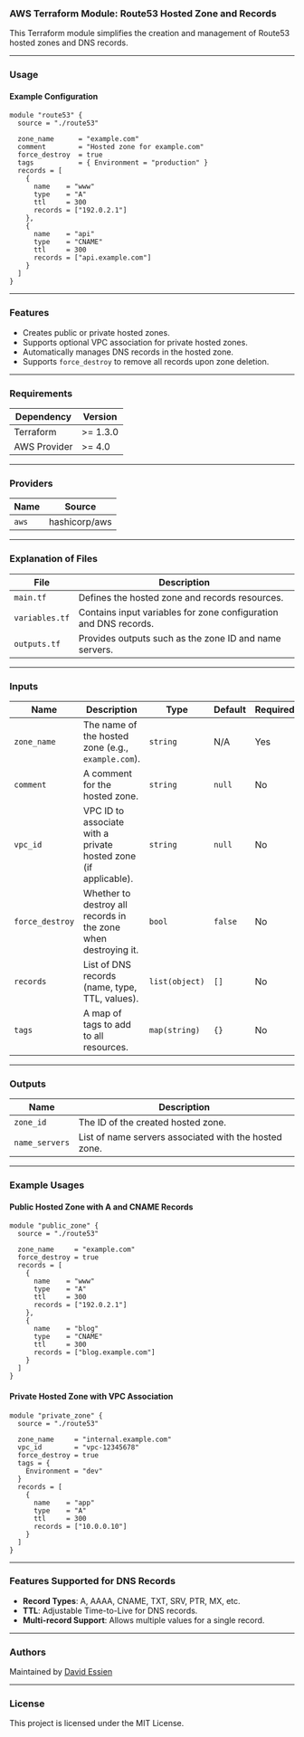 ### AWS Terraform Module: Route53 Hosted Zone and Records

This Terraform module simplifies the creation and management of Route53 hosted zones and DNS records.

---

### **Usage**

#### Example Configuration

```hcl
module "route53" {
  source = "./route53"

  zone_name      = "example.com"
  comment        = "Hosted zone for example.com"
  force_destroy  = true
  tags           = { Environment = "production" }
  records = [
    {
      name    = "www"
      type    = "A"
      ttl     = 300
      records = ["192.0.2.1"]
    },
    {
      name    = "api"
      type    = "CNAME"
      ttl     = 300
      records = ["api.example.com"]
    }
  ]
}
```

---

### **Features**
- Creates public or private hosted zones.
- Supports optional VPC association for private hosted zones.
- Automatically manages DNS records in the hosted zone.
- Supports `force_destroy` to remove all records upon zone deletion.

---

### **Requirements**

| **Dependency** | **Version** |
|----------------|-------------|
| Terraform      | >= 1.3.0    |
| AWS Provider   | >= 4.0      |

---

### **Providers**

| **Name**     | **Source**           |
|--------------|----------------------|
| `aws`        | hashicorp/aws        |

---

### **Explanation of Files**

| **File**         | **Description**                                                     |
|-------------------|---------------------------------------------------------------------|
| `main.tf`         | Defines the hosted zone and records resources.                     |
| `variables.tf`    | Contains input variables for zone configuration and DNS records.   |
| `outputs.tf`      | Provides outputs such as the zone ID and name servers.             |

---

### **Inputs**

| **Name**           | **Description**                                                     | **Type**     | **Default** | **Required** |
|--------------------|---------------------------------------------------------------------|--------------|-------------|--------------|
| `zone_name`        | The name of the hosted zone (e.g., `example.com`).                 | `string`     | N/A         | Yes          |
| `comment`          | A comment for the hosted zone.                                     | `string`     | `null`      | No           |
| `vpc_id`           | VPC ID to associate with a private hosted zone (if applicable).    | `string`     | `null`      | No           |
| `force_destroy`    | Whether to destroy all records in the zone when destroying it.     | `bool`       | `false`     | No           |
| `records`          | List of DNS records (name, type, TTL, values).                     | `list(object)` | `[]`      | No           |
| `tags`             | A map of tags to add to all resources.                             | `map(string)`| `{}`        | No           |

---

### **Outputs**

| **Name**          | **Description**                                                   |
|-------------------|-------------------------------------------------------------------|
| `zone_id`         | The ID of the created hosted zone.                               |
| `name_servers`    | List of name servers associated with the hosted zone.            |

---

### **Example Usages**

#### Public Hosted Zone with A and CNAME Records

```hcl
module "public_zone" {
  source = "./route53"

  zone_name     = "example.com"
  force_destroy = true
  records = [
    {
      name    = "www"
      type    = "A"
      ttl     = 300
      records = ["192.0.2.1"]
    },
    {
      name    = "blog"
      type    = "CNAME"
      ttl     = 300
      records = ["blog.example.com"]
    }
  ]
}
```

#### Private Hosted Zone with VPC Association

```hcl
module "private_zone" {
  source = "./route53"

  zone_name     = "internal.example.com"
  vpc_id        = "vpc-12345678"
  force_destroy = true
  tags = {
    Environment = "dev"
  }
  records = [
    {
      name    = "app"
      type    = "A"
      ttl     = 300
      records = ["10.0.0.10"]
    }
  ]
}
```

---

### **Features Supported for DNS Records**
- **Record Types**: A, AAAA, CNAME, TXT, SRV, PTR, MX, etc.
- **TTL**: Adjustable Time-to-Live for DNS records.
- **Multi-record Support**: Allows multiple values for a single record.

---

### **Authors**
Maintained by [David Essien](https://davidessien.com)

---

### **License**
This project is licensed under the MIT License.